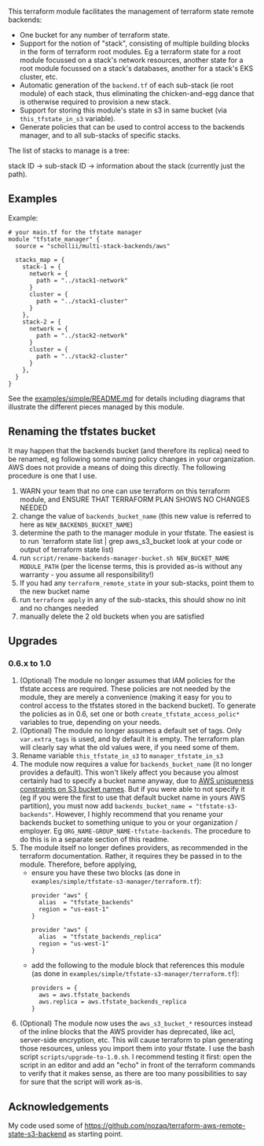This terraform module facilitates the management of terraform state remote
backends:

- One bucket for any number of terraform state.
- Support for the notion of "stack", consisting of multiple building blocks
  in the form of terraform root modules. Eg a terraform state for a root
  module focussed on a stack's network resources, another state for a root
  module focussed on a stack's databases, another for a stack's EKS cluster,
  etc.
- Automatic generation of the `backend.tf` of each sub-stack (ie root module) of each
  stack, thus eliminating the chicken-and-egg dance that is otherwise
  required to provision a new stack.
- Support for storing this module's state in s3 in same bucket (via
  `this_tfstate_in_s3` variable).
- Generate policies that can be used to control access to the backends
  manager, and to all sub-stacks of specific stacks.

The list of stacks to manage is a tree:

stack ID -> sub-stack ID -> information about the stack (currently just
the path).

## Examples

Example:

```hcl
# your main.tf for the tfstate manager
module "tfstate_manager" {
  source = "schollii/multi-stack-backends/aws"

  stacks_map = {
    stack-1 = {
      network = {
        path = "../stack1-network"
      }
      cluster = {
        path = "../stack1-cluster"
      }
    },
    stack-2 = {
      network = {
        path = "../stack2-network"
      }
      cluster = {
        path = "../stack2-cluster"
      }
    },
  }
}
```

See the [examples/simple/README.md](examples/simple/README.md) for details
including diagrams that illustrate the different pieces managed by this
module.

## Renaming the tfstates bucket

It may happen that the backends bucket (and therefore its replica) need to be renamed, eg following
some naming policy changes in your organization. AWS does not provide a means of doing this
directly. The following procedure is one that I use.

1. WARN your team that no one can use terraform on this terraform module, and ENSURE THAT 
   TERRAFORM PLAN SHOWS NO CHANGES NEEDED
2. change the value of `backends_bucket_name` (this new value is referred to here
   as `NEW_BACKENDS_BUCKET_NAME`)
3. determine the path to the manager module in your tfstate. The easiest is to run `terraform state list | grep aws_s3_bucket look at your code or output of
   terraform state list)
4. run `script/rename-backends-manager-bucket.sh NEW_BUCKET_NAME MODULE_PATH` (per the license 
   terms, this is provided as-is without any warranty - you assume all responsibility!)
5. If you had any `terraform_remote_state` in your sub-stacks, point them to the new bucket name
6. run `terraform apply` in any of the sub-stacks, this should show no init and no changes needed
7. manually delete the 2 old buckets when you are satisfied

## Upgrades

### 0.6.x to 1.0

1. (Optional) The module no longer assumes that IAM policies for the tfstate access are required.
   These policies are not needed by the module, they are merely a convenience (making it easy for
   you to control access to the tfstates stored in the backend bucket). To generate the policies as
   in 0.6, set one or both `create_tfstate_access_polic*` variables to true, depending on your
   needs.
2. (Optional) The module no longer assumes a default set of tags. Only `var.extra_tags` is used, and
   by default it is empty. The terraform plan will clearly say what the old values were, if you
   need some of them.
3. Rename variable `this_tfstate_in_s3` to `manager_tfstate_in_s3`
4. The module now requires a value for `backends_bucket_name` (it no longer provides a default).
   This won't likely affect you because you almost certainly had to specify a bucket name anyway,
   due
   to [AWS uniqueness constraints on S3 bucket names](https://docs.aws.amazon.com/AmazonS3/latest/userguide/bucketnamingrules.html).
   But if you were able to not specify it (eg if you were the first to use that default bucket name
   in yours AWS partition), you must now add `backends_bucket_name = "tfstate-s3-backends"`.
   However, I highly recommend that you rename your backends bucket to something unique to you or
   your organization / employer. Eg `ORG_NAME-GROUP_NAME-tfstate-backends`. The procedure to do this
   is in a separate section of this readme.
5. The module itself no longer defines providers, as recommended in the terraform documentation.
   Rather, it requires they be passed in to the module. Therefore, before applying,
    - ensure you have these two blocks (as done
      in `examples/simple/tfstate-s3-manager/terraform.tf`):
      ```hcl
      provider "aws" {
        alias  = "tfstate_backends"
        region = "us-east-1"
      }
    
      provider "aws" {
        alias  = "tfstate_backends_replica"
        region = "us-west-1"
      }
      ```
    - add the following to the module block that references this module (as done in
      `examples/simple/tfstate-s3-manager/terraform.tf`):
      ```hcl
      providers = {
        aws = aws.tfstate_backends
        aws.replica = aws.tfstate_backends_replica
      }
      ```
6. (Optional) The module now uses the `aws_s3_bucket_*` resources instead of the inline blocks that
   the AWS provider has deprecated, like acl, server-side encryption, etc. This will cause terraform
   to plan generating those resources, unless you import them into your tfstate. I use the bash
   script `scripts/upgrade-to-1.0.sh`. I recommend testing it first: open the script in an editor
   and add an "echo" in front of the terraform commands to verify that it makes sense, as there are
   too many possibilities to say for sure that the script will work as-is.

## Acknowledgements

My code used some of https://github.com/nozaq/terraform-aws-remote-state-s3-backend as starting
point. 

